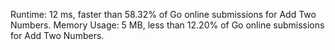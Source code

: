 Runtime: 12 ms, faster than 58.32% of Go online submissions for Add Two Numbers.
Memory Usage: 5 MB, less than 12.20% of Go online submissions for Add Two Numbers.